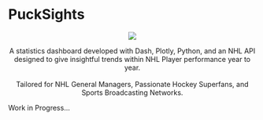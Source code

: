 # PuckSights


<p align="center"> <img src="https://user-images.githubusercontent.com/76453820/188369855-725b8224-3496-4a1d-b64b-6396d8f1c303.png"> </p>

<p align="center"> A statistics dashboard developed with Dash, Plotly, Python, and an NHL API designed to give insightful trends within NHL Player performance year to year. </br> </br>
Tailored for NHL General Managers, Passionate Hockey Superfans, and Sports Broadcasting Networks. </p>

Work in Progress...
